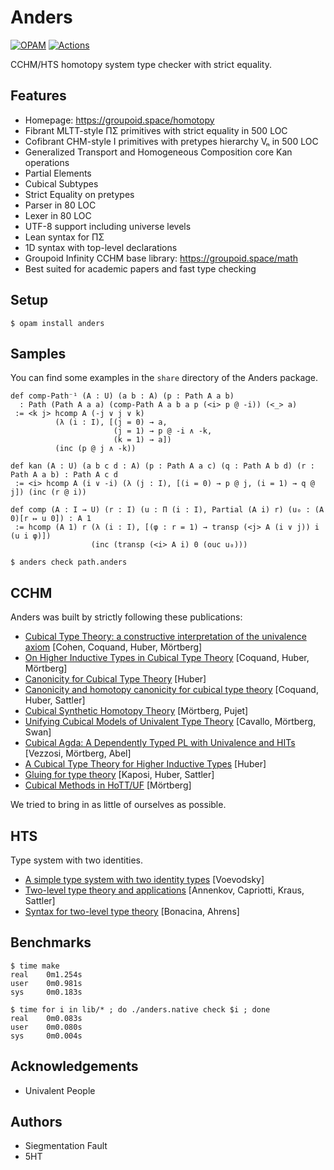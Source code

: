 Anders
======

[![OPAM](https://img.shields.io/github/v/release/groupoid/anders.svg)](https://opam.ocaml.org/packages/anders/)
[![Actions](https://github.com/groupoid/anders/workflows/OCaml/badge.svg)](https://github.com/groupoid/anders/actions)

CCHM/HTS homotopy system type checker with strict equality.

Features
--------

* Homepage: https://groupoid.space/homotopy
* Fibrant MLTT-style ΠΣ primitives with strict equality in 500 LOC
* Cofibrant CHM-style I primitives with pretypes hierarchy Vₙ in 500 LOC
* Generalized Transport and Homogeneous Composition core Kan operations
* Partial Elements
* Cubical Subtypes
* Strict Equality on pretypes
* Parser in 80 LOC
* Lexer in 80 LOC
* UTF-8 support including universe levels
* Lean syntax for ΠΣ
* 1D syntax with top-level declarations
* Groupoid Infinity CCHM base library: https://groupoid.space/math
* Best suited for academic papers and fast type checking

Setup
-------------

```shell
$ opam install anders
```

Samples
-------

You can find some examples in the `share` directory of the Anders package.

```Lean
def comp-Path⁻¹ (A : U) (a b : A) (p : Path A a b)
  : Path (Path A a a) (comp-Path A a b a p (<i> p @ -i)) (<_> a)
 := <k j> hcomp A (-j ∨ j ∨ k)
          (λ (i : I), [(j = 0) → a,
                       (j = 1) → p @ -i ∧ -k,
                       (k = 1) → a])
          (inc (p @ j ∧ -k))

def kan (A : U) (a b c d : A) (p : Path A a c) (q : Path A b d) (r : Path A a b) : Path A c d
 := <i> hcomp A (i ∨ -i) (λ (j : I), [(i = 0) → p @ j, (i = 1) → q @ j]) (inc (r @ i))

def comp (A : I → U) (r : I) (u : Π (i : I), Partial (A i) r) (u₀ : (A 0)[r ↦ u 0]) : A 1
 := hcomp (A 1) r (λ (i : I), [(φ : r = 1) → transp (<j> A (i ∨ j)) i (u i φ)])
                  (inc (transp (<i> A i) 0 (ouc u₀)))
```

```shell
$ anders check path.anders
```

CCHM
----

Anders was built by strictly following these publications:

* <a href="https://arxiv.org/pdf/1611.02108.pdf">Cubical Type Theory: a constructive interpretation of the univalence axiom</a> [Cohen, Coquand, Huber, Mörtberg]
* <a href="https://arxiv.org/pdf/1802.01170.pdf">On Higher Inductive Types in Cubical Type Theory</a> [Coquand, Huber, Mörtberg]
* <a href="https://arxiv.org/pdf/1607.04156.pdf">Canonicity for Cubical Type Theory</a> [Huber]
* <a href="https://arxiv.org/pdf/1902.06572.pdf">Canonicity and homotopy canonicity for cubical type theory</a> [Coquand, Huber, Sattler]
* <a href="https://staff.math.su.se/anders.mortberg/papers/cubicalsynthetic.pdf">Cubical Synthetic Homotopy Theory</a> [Mörtberg, Pujet]
* <a href="https://staff.math.su.se/anders.mortberg/papers/unifying.pdf">Unifying Cubical Models of Univalent Type Theory</a> [Cavallo, Mörtberg, Swan]
* <a href="https://staff.math.su.se/anders.mortberg/papers/cubicalagda.pdf">Cubical Agda: A Dependently Typed PL with Univalence and HITs</a> [Vezzosi, Mörtberg, Abel]
* <a href="http://www.cse.chalmers.se/~simonhu/misc/hcomp.pdf">A Cubical Type Theory for Higher Inductive Types</a> [Huber]
* <a href="http://www.cse.chalmers.se/~simonhu/papers/p.pdf">Gluing for type theory</a> [Kaposi, Huber, Sattler]
* <a href="https://staff.math.su.se/anders.mortberg/papers/cubicalmethods.pdf">Cubical Methods in HoTT/UF</a> [Mörtberg]

We tried to bring in as little of ourselves as possible. 

HTS
---

Type system with two identities.

* <a href="https://www.math.ias.edu/vladimir/sites/math.ias.edu.vladimir/files/HTS.pdf">A simple type system with two identity types</a> [Voevodsky]
* <a href="https://arxiv.org/pdf/1705.03307.pdf">Two-level type theory and applications</a> [Annenkov, Capriotti, Kraus, Sattler]
* <a href="https://types21.liacs.nl/download/syntax-for-two-level-type-theory/">Syntax for two-level type theory</a> [Bonacina, Ahrens]

Benchmarks
----------

```
$ time make
real    0m1.254s
user    0m0.981s
sys     0m0.183s
```

```
$ time for i in lib/* ; do ./anders.native check $i ; done
real    0m0.083s
user    0m0.080s
sys     0m0.004s
```

Acknowledgements
----------------

* Univalent People

Authors
-------

* Siegmentation Fault
* 5HT
